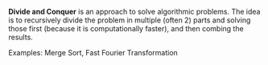 **Divide and Conquer** is an approach to solve algorithmic problems. The idea is to recursively divide the problem in multiple (often 2) parts and solving those first (because it is computationally faster), and then combing the results.

Examples: Merge Sort, Fast Fourier Transformation